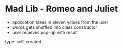 # Mad Lib - Romeo and Juliet

* application takes in eleven values from the user
* words gets shuffled into class constructor
* user recieves pop-up with result

type: self-created 
